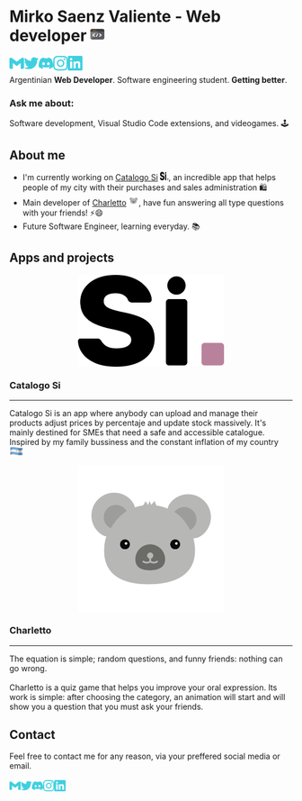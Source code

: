 # Mirko Saenz Valiente - Web developer  <img width="25px" src="./coding.gif">
[<img src="./gmail.svg" align="left" width="26px" height="26px"/>][gmail]
[<img src="./twitter.svg" align="left" width="26px" height="26px"/>][twitter]
[<img src="./discord.svg" align="left" width="26px" height="26px"/>][discord]
[<img src="./instagram.svg" align="left" width="26px" height="26px"/>][instagram]
[<img src="./linkedin.svg" align="left" width="26px" height="26px"/>][linkedin]
<br/>
<br/>
Argentinian **Web Developer**. Software engineering student. **Getting better**.
### **Ask me about**:
Software development, Visual Studio Code extensions, and videogames. 🕹️ 

## About me
- I'm currently working on [Catalogo Si] <img src="./isotipo.svg" alt="Mirko || Catalogo Si" width="15px" height="15px"/>, an incredible app that helps people of my city with their purchases and sales administration 🛍️
- Main developer of [Charletto] <img src="./charletto.svg" alt="Mirko || Catalogo Si" width="18px" height="18px"/>, have fun answering all type questions with your friends! ⚡😄
- Future Software Engineer, learning everyday. 📚

## Apps and projects

  [<p align="center"><img alt="Mirko || Charletto" src="./isotipo.svg" width="260px" align="center"/></p>][Charletto]

### **Catalogo Si**
<hr/>
Catalogo Si is an app where anybody can upload and manage their products adjust prices by percentaje and update stock massively. It's mainly destined for SMEs that need a safe and accessible catalogue.
Inspired by my family bussiness and the constant inflation of my country <img src="./argentina.gif" width="25px">

  [<p align="center"><img alt="Mirko || Charletto" src="./charletto.svg" width="260px" align="center"/></p>][Catalogo Si]

### **Charletto**
<hr/>
The equation is simple; random questions, and funny friends: nothing can go wrong.<br/><br/>
Charletto is a quiz game that helps you improve your oral expression.
Its work is simple: after choosing the category, an animation will start and will show you a question that you must ask your friends.

## **Contact** 
  Feel free to contact me for any reason, via your preffered social media or email.
  <br/><br/>
  [<img src="./gmail.svg" align="left" width="20px" height="20px"/>][gmail]
[<img src="./twitter.svg" align="left" width="20px" height="20px"/>][twitter]
[<img src="./discord.svg" align="left" width="20px" height="20px"/>][discord]
[<img src="./instagram.svg" align="left" width="20px" height="20px"/>][instagram]
[<img src="./linkedin.svg" align="left" width="20px" height="20px"/>][linkedin]
  <br/><br/>

[Charletto]: https://charletto.herokuapp.com/
[Catalogo si]: http://catalogosi.herokuapp.com/
[gmail]: mailto:saenzvalientemirko@gmail.com
[twitter]: https://twitter.com/mirkete_
[discord]: https://discordapp.com/users/mirko#0867
[instagram]: https://www.instagram.com/mirkosv_/
[linkedin]: https://www.linkedin.com/in/mirko-saenz-valiente-515673194/
<!--
**mirkete/mirkete** is a ✨ _special_ ✨ repository because its `README.md` (this file) appears on your GitHub profile.

Here are some ideas to get you started:

- 🔭 I’m currently working on ...
- 🌱 I’m currently learning ...
- 👯 I’m looking to collaborate on ...
- 🤔 I’m looking for help with ...
- 💬 Ask me about ...
- 📫 How to reach me: ...
- 😄 Pronouns: ...
- ⚡ Fun fact: ...
